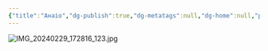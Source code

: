 ```yaml
---
{"title":"Анаіо","dg-publish":true,"dg-metatags":null,"dg-home":null,"permalink":"/druzi-zhinki/ajoko/","dgPassFrontmatter":true,"noteIcon":""}
---
```


![IMG_20240229_172816_123.jpg](/img/user/IMG_20240229_172816_123.jpg)

